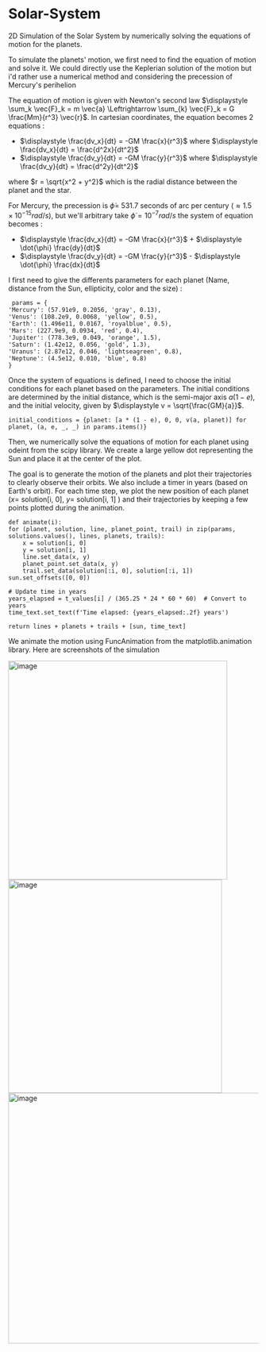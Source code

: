 # Solar-System
2D Simulation of the Solar System by numerically solving the equations of motion for the planets.

To simulate the planets' motion, we first need to find the equation of motion and solve it.
We could directly use the Keplerian solution of the motion but i'd rather use a numerical method and considering the precession of Mercury's perihelion

The equation of motion is given with Newton's second law $\displaystyle \sum_k \vec{F}_k = m \vec{a} \Leftrightarrow \sum_{k} \vec{F}_k = G \frac{Mm}{r^3} \vec{r}$.
In cartesian coordinates, the equation becomes 2 equations :

 - $\displaystyle \frac{dv_x}{dt} = -GM \frac{x}{r^3}$ where $\displaystyle \frac{dv_x}{dt} = \frac{d^2x}{dt^2}$
 - $\displaystyle \frac{dv_y}{dt} = -GM \frac{y}{r^3}$ where $\displaystyle \frac{dv_y}{dt} = \frac{d^2y}{dt^2}$

where $r = \sqrt{x^2 + y^2}$ which is the radial distance between the planet and the star.

For Mercury, the precession is $\dot{\phi} =$ 531.7 seconds of arc per century $(\approx 1.5\times 10^{-15} rad/s)$, but we'll arbitrary take $\dot{\phi} = 10^{-7} rad/s$ the system of equation becomes : 

 - $\displaystyle \frac{dv_x}{dt} = -GM \frac{x}{r^3}$ + $\displaystyle \dot{\phi} \frac{dy}{dt}$
 - $\displaystyle \frac{dv_y}{dt} = -GM \frac{y}{r^3}$ - $\displaystyle \dot{\phi} \frac{dx}{dt}$

I first need to give the differents parameters for each planet (Name, distance from the Sun, ellipticity, color and the size) :

     params = {
    'Mercury': (57.91e9, 0.2056, 'gray', 0.13),
    'Venus': (108.2e9, 0.0068, 'yellow', 0.5),
    'Earth': (1.496e11, 0.0167, 'royalblue', 0.5),
    'Mars': (227.9e9, 0.0934, 'red', 0.4),
    'Jupiter': (778.3e9, 0.049, 'orange', 1.5),
    'Saturn': (1.42e12, 0.056, 'gold', 1.3),
    'Uranus': (2.87e12, 0.046, 'lightseagreen', 0.8),
    'Neptune': (4.5e12, 0.010, 'blue', 0.8)
    }


Once the system of equations is defined, I need to choose the initial conditions for each planet based on the parameters. The initial conditions are determined by the initial distance, which is the semi-major axis $a(1-e)$, and the initial velocity, given by $\displaystyle v = \sqrt{\frac{GM}{a}}$.

    initial_conditions = {planet: [a * (1 - e), 0, 0, v(a, planet)] for planet, (a, e, _, _) in params.items()}

Then, we numerically solve the equations of motion for each planet using odeint from the scipy library. We create a large yellow dot representing the Sun and place it at the center of the plot.

The goal is to generate the motion of the planets and plot their trajectories to clearly observe their orbits. We also include a timer in years (based on Earth's orbit). For each time step, we plot the new position of each planet $(x=$ solution[i, 0], $y=$ solution[i, 1] $)$ and their trajectories by keeping a few points plotted during the animation.

    def animate(i):
    for (planet, solution, line, planet_point, trail) in zip(params, solutions.values(), lines, planets, trails):
        x = solution[i, 0]
        y = solution[i, 1]
        line.set_data(x, y)
        planet_point.set_data(x, y)
        trail.set_data(solution[:i, 0], solution[:i, 1])
    sun.set_offsets([0, 0])

    # Update time in years
    years_elapsed = t_values[i] / (365.25 * 24 * 60 * 60)  # Convert to years
    time_text.set_text(f'Time elapsed: {years_elapsed:.2f} years')
    
    return lines + planets + trails + [sun, time_text]

We animate the motion using FuncAnimation from the matplotlib.animation library.
Here are screenshots of the simulation

<img width="441" alt="image" src="https://github.com/HugoGW/Solar-System/assets/140922475/1aa5cc5d-84fa-43ad-91c3-39e60f23185c">
<img width="430" alt="image" src="https://github.com/HugoGW/Solar-System/assets/140922475/0e627381-3d16-4abd-bafc-51fdfed01820">
<img width="505" alt="image" src="https://github.com/HugoGW/Solar-System/assets/140922475/8501f7d6-527e-4c95-84e0-b27e7086279f">





